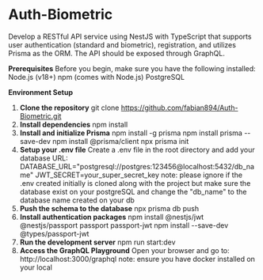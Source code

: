 # Auth-Biometric
Develop a RESTful API service using NestJS with TypeScript that supports user authentication (standard and biometric), registration, and utilizes Prisma as the ORM. The API should be exposed through GraphQL.

**Prerequisites**
Before you begin, make sure you have the following installed:
Node.js (v18+)
npm (comes with Node.js)
PostgreSQL 

**Environment Setup**
1. **Clone the repository**
git clone https://github.com/fabian894/Auth-Biometric.git
2. **Install dependencies**
npm install
3. **Install and initialize Prisma**
npm install -g prisma
npm install prisma --save-dev
npm install @prisma/client
npx prisma init
4. **Setup your .env file**
Create a .env file in the root directory and add your database URL:
DATABASE_URL="postgresql://postgres:123456@localhost:5432/db_name"
JWT_SECRET=your_super_secret_key
note: please ignore if the .env created initially is cloned along with the project but make sure the database exist on your postgreSQL and change the "db_name" to the database name created on your db
5. **Push the schema to the database**
npx prisma db push
6. **Install authentication packages**
npm install @nestjs/jwt @nestjs/passport passport passport-jwt
npm install --save-dev @types/passport-jwt
7. **Run the development server**
npm run start:dev
8. **Access the GraphQL Playground**
Open your browser and go to: http://localhost:3000/graphql
note: ensure you have docker installed on your local 
